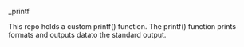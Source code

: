 _printf

This repo holds a custom printf() function. The printf() function prints formats and outputs datato the standard output.

